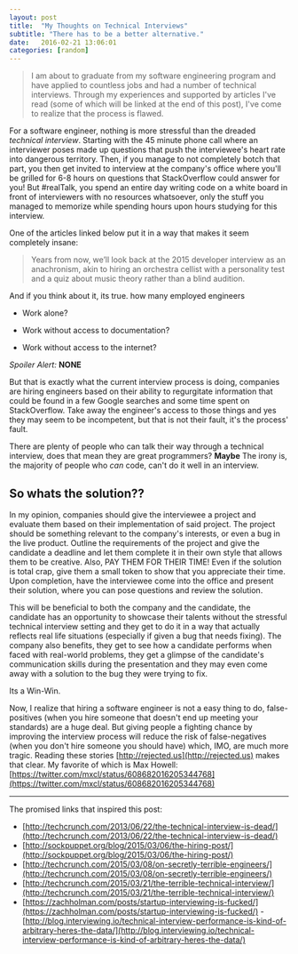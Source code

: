 ```yaml
---
layout: post
title:  "My Thoughts on Technical Interviews"
subtitle: "There has to be a better alternative."
date:   2016-02-21 13:06:01
categories: [random]
---
```


>I am about to graduate from my software engineering program and have applied to countless jobs and had a number of technical interviews. Through my experiences and supported by articles I've read (some of which will be linked at the end of this post), I've come to realize that the process is flawed.  


For a software engineer, nothing is more stressful than the dreaded *technical interview*. Starting with the 45 minute phone call where an interviewer poses made up questions that push the interviewee's heart rate into dangerous territory. Then, if you manage to not completely botch that part, you then get invited to interview at the company's office where you'll be grilled for 6-8 hours on questions that StackOverflow could answer for you! But #realTalk, you spend an entire day writing code on a white board in front of interviewers with no resources whatsoever, only the stuff you managed to memorize while spending hours upon hours studying for this interview.

One of the articles linked below put it in a way that makes it seem completely insane:

>Years from now, we’ll look back at the 2015 developer interview as an anachronism, akin to hiring an orchestra cellist with a personality test and a quiz about music theory rather than a blind audition.


And if you think about it, its true. how many employed engineers

- Work alone?

- Work without access to documentation?

- Work without access to the internet?

*Spoiler Alert:* **NONE**

But that is exactly what the current interview process is doing, companies are hiring engineers based on their ability to regurgitate information that could be found in a few Google searches and some time spent on StackOverflow. Take away the engineer's access to those things and yes they may seem to be incompetent, but that is not their fault, it's the process' fault.

There are plenty of people who can talk their way through a technical interview, does that mean they are great programmers? **Maybe** The irony is, the majority of people who *can* code, can't do it well in an interview.




## So whats the solution??

In my opinion, companies should give the interviewee a project and evaluate them based on their implementation of said project. The project should be something relevant to the company's interests, or even a bug in the live product. Outline the requirements of the project and give the candidate a deadline and let them complete it in their own style that allows them to be creative. Also, PAY THEM FOR THEIR TIME! Even if the solution is total crap, give them a small token to show that you appreciate their time. Upon completion, have the interviewee come into the office and present their solution, where you can pose questions and review the solution.

This will be beneficial to both the company and the candidate, the candidate has an opportunity to showcase their talents without the stressful technical interview setting and they get to do it in a way that actually reflects real life situations (especially if given a bug that needs fixing). The company also benefits, they get to see how a candidate performs when faced with real-world problems, they get a glimpse of the candidate's communication skills during the presentation and they may even come away with a solution to the bug they were trying to fix.

Its a Win-Win.


Now, I realize that hiring a software engineer is not a easy thing to do, false-positives (when you hire someone that doesn't end up meeting your standards) are a huge deal. But giving people a fighting chance by improving the interview process will reduce the risk of false-negatives (when you don't hire someone you should have) which, IMO, are much more tragic. Reading these stories [http://rejected.us](http://rejected.us) makes that clear. My favorite of which is Max Howell: [https://twitter.com/mxcl/status/608682016205344768](https://twitter.com/mxcl/status/608682016205344768)


---
The promised links that inspired this post:

- [http://techcrunch.com/2013/06/22/the-technical-interview-is-dead/](http://techcrunch.com/2013/06/22/the-technical-interview-is-dead/)
- [http://sockpuppet.org/blog/2015/03/06/the-hiring-post/](http://sockpuppet.org/blog/2015/03/06/the-hiring-post/)
- [http://techcrunch.com/2015/03/08/on-secretly-terrible-engineers/](http://techcrunch.com/2015/03/08/on-secretly-terrible-engineers/)
- [http://techcrunch.com/2015/03/21/the-terrible-technical-interview/](http://techcrunch.com/2015/03/21/the-terrible-technical-interview/)
- [https://zachholman.com/posts/startup-interviewing-is-fucked/](https://zachholman.com/posts/startup-interviewing-is-fucked/)
-[http://blog.interviewing.io/technical-interview-performance-is-kind-of-arbitrary-heres-the-data/](http://blog.interviewing.io/technical-interview-performance-is-kind-of-arbitrary-heres-the-data/)
